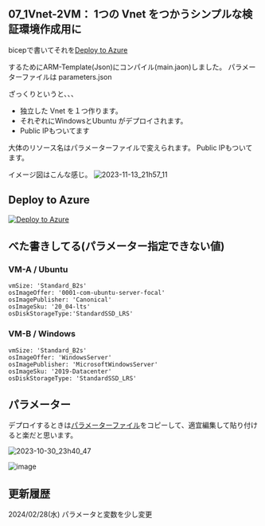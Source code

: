 ## 07_1Vnet-2VM： 1つの Vnet をつかうシンプルな検証環境作成用に
 
bicepで書いてそれを[Deploy to Azure](https://portal.azure.com/#create/Microsoft.Template/uri/https%3A%2F%2Fraw.githubusercontent.com%2Faktsmm%2FIac%2Fmain%2F07_1Vnet-2VM%2Fmain.json)


するためにARM-Template(Json)にコンパイル(main.jaon)しました。
パラメーターファイルは parameters.json

ざっくりというと、、、
+ 独立した Vnet を１つ作ります。
+ それぞれにWindowsとUbuntu がデプロイされます。
+ Public IPもついてます

大体のリソース名はパラメーターファイルで変えられます。
Public IPもついてます。

イメージ図はこんな感じ。
![2023-11-13_21h57_11](https://github.com/aktsmm/Iac/assets/71251920/f6844d85-5a79-4073-a25e-8c9697314f4d)


## Deploy to Azure
[![Deploy to Azure](https://aka.ms/deploytoazurebutton)](https://portal.azure.com/#create/Microsoft.Template/uri/https%3A%2F%2Fraw.githubusercontent.com%2Faktsmm%2FIac%2Fmain%2F07_1Vnet-2VM%2Fmain.json)



## べた書きしてる(パラメーター指定できない値)
### VM-A / Ubuntu
    vmSize: 'Standard_B2s'
    osImageOffer: '0001-com-ubuntu-server-focal'
    osImagePublisher: 'Canonical'
    osImageSku: '20_04-lts'
    osDiskStorageType:'StandardSSD_LRS'
### VM-B / Windows
    vmSize: 'Standard_B2s'
    osImageOffer: 'WindowsServer'
    osImagePublisher: 'MicrosoftWindowsServer'
    osImageSku: '2019-Datacenter'
    osDiskStorageType: 'StandardSSD_LRS'
## パラメーター
デプロイするときは[パラメーターファイル](https://github.com/aktsmm/Iac/blob/main/07_1Vnet-2VM/parameters.json)をコピーして、適宜編集して貼り付けると楽だと思います。

![2023-10-30_23h40_47](https://github.com/aktsmm/Iac/assets/71251920/af5252a5-88b3-44ec-b05f-0989b12f64a2)


![image](https://github.com/aktsmm/Iac/assets/71251920/9b03ffce-273d-42ee-bb2d-f552eace5d36)


## 更新履歴
2024/02/28(水) パラメータと変数を少し変更